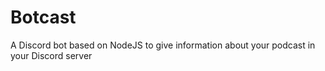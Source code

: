 # Botcast
A Discord bot based on NodeJS to give information about your podcast in your Discord server
